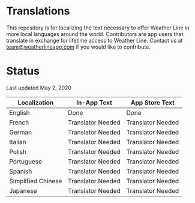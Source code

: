 # Translations

This repository is for localizing the text necessary to offer Weather Line in more local languages around the world. Contributors are app users that translate in exchange for lifetime access to Weather Line. Contact us at team@weatherlineapp.com if you would like to contribute.

# Status

Last updated May 2, 2020

|Localization | In-App Text | App Store Text |
|--------------|----------|----------------|
| English | Done | Done |
| French | Translator Needed | Translator Needed |
| German | Translator Needed | Translator Needed |
| Italian | Translator Needed | Translator Needed |
| Polish | Translator Needed | Translator Needed |
| Portuguese | Translator Needed | Translator Needed |
| Spanish | Translator Needed | Translator Needed |
| Simplified Chinese | Translator Needed | Translator Needed |
| Japanese | Translator Needed | Translator Needed |a
